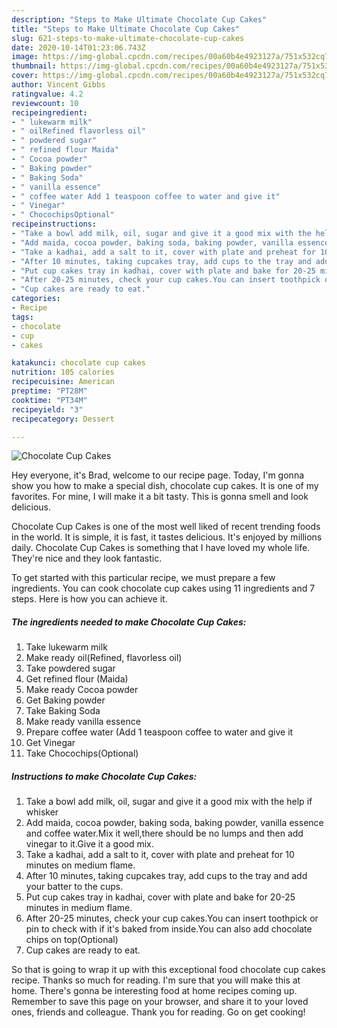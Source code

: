 ```yaml
---
description: "Steps to Make Ultimate Chocolate Cup Cakes"
title: "Steps to Make Ultimate Chocolate Cup Cakes"
slug: 621-steps-to-make-ultimate-chocolate-cup-cakes
date: 2020-10-14T01:23:06.743Z
image: https://img-global.cpcdn.com/recipes/00a60b4e4923127a/751x532cq70/chocolate-cup-cakes-recipe-main-photo.jpg
thumbnail: https://img-global.cpcdn.com/recipes/00a60b4e4923127a/751x532cq70/chocolate-cup-cakes-recipe-main-photo.jpg
cover: https://img-global.cpcdn.com/recipes/00a60b4e4923127a/751x532cq70/chocolate-cup-cakes-recipe-main-photo.jpg
author: Vincent Gibbs
ratingvalue: 4.2
reviewcount: 10
recipeingredient:
- " lukewarm milk"
- " oilRefined flavorless oil"
- " powdered sugar"
- " refined flour Maida"
- " Cocoa powder"
- " Baking powder"
- " Baking Soda"
- " vanilla essence"
- " coffee water Add 1 teaspoon coffee to water and give it"
- " Vinegar"
- " ChocochipsOptional"
recipeinstructions:
- "Take a bowl add milk, oil, sugar and give it a good mix with the help if whisker"
- "Add maida, cocoa powder, baking soda, baking powder, vanilla essence and coffee water.Mix it well,there should be no lumps and then add vinegar to it.Give it a good mix."
- "Take a kadhai, add a salt to it, cover with plate and preheat for 10 minutes on medium flame."
- "After 10 minutes, taking cupcakes tray, add cups to the tray and add your batter to the cups."
- "Put cup cakes tray in kadhai, cover with plate and bake for 20-25 minutes in medium flame."
- "After 20-25 minutes, check your cup cakes.You can insert toothpick or pin to check with if it&#39;s baked from inside.You can also add chocolate chips on top(Optional)"
- "Cup cakes are ready to eat."
categories:
- Recipe
tags:
- chocolate
- cup
- cakes

katakunci: chocolate cup cakes 
nutrition: 105 calories
recipecuisine: American
preptime: "PT28M"
cooktime: "PT34M"
recipeyield: "3"
recipecategory: Dessert

---
```



![Chocolate Cup Cakes](https://img-global.cpcdn.com/recipes/00a60b4e4923127a/751x532cq70/chocolate-cup-cakes-recipe-main-photo.jpg)

Hey everyone, it's Brad, welcome to our recipe page. Today, I'm gonna show you how to make a special dish, chocolate cup cakes. It is one of my favorites. For mine, I will make it a bit tasty. This is gonna smell and look delicious.



Chocolate Cup Cakes is one of the most well liked of recent trending foods in the world. It is simple, it is fast, it tastes delicious. It's enjoyed by millions daily. Chocolate Cup Cakes is something that I have loved my whole life. They're nice and they look fantastic.


To get started with this particular recipe, we must prepare a few ingredients. You can cook chocolate cup cakes using 11 ingredients and 7 steps. Here is how you can achieve it.

<!--inarticleads1-->

##### The ingredients needed to make Chocolate Cup Cakes:

1. Take  lukewarm milk
1. Make ready  oil(Refined, flavorless oil)
1. Take  powdered sugar
1. Get  refined flour (Maida)
1. Make ready  Cocoa powder
1. Get  Baking powder
1. Take  Baking Soda
1. Make ready  vanilla essence
1. Prepare  coffee water (Add 1 teaspoon coffee to water and give it
1. Get  Vinegar
1. Take  Chocochips(Optional)




<!--inarticleads2-->

##### Instructions to make Chocolate Cup Cakes:

1. Take a bowl add milk, oil, sugar and give it a good mix with the help if whisker
1. Add maida, cocoa powder, baking soda, baking powder, vanilla essence and coffee water.Mix it well,there should be no lumps and then add vinegar to it.Give it a good mix.
1. Take a kadhai, add a salt to it, cover with plate and preheat for 10 minutes on medium flame.
1. After 10 minutes, taking cupcakes tray, add cups to the tray and add your batter to the cups.
1. Put cup cakes tray in kadhai, cover with plate and bake for 20-25 minutes in medium flame.
1. After 20-25 minutes, check your cup cakes.You can insert toothpick or pin to check with if it&#39;s baked from inside.You can also add chocolate chips on top(Optional)
1. Cup cakes are ready to eat.




So that is going to wrap it up with this exceptional food chocolate cup cakes recipe. Thanks so much for reading. I'm sure that you will make this at home. There's gonna be interesting food at home recipes coming up. Remember to save this page on your browser, and share it to your loved ones, friends and colleague. Thank you for reading. Go on get cooking!
